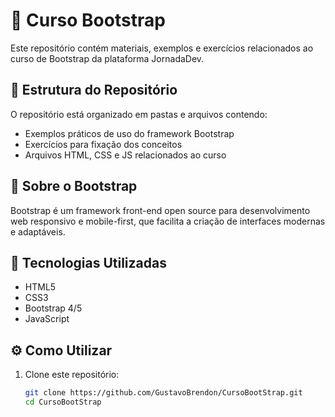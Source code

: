 # 🚀 Curso Bootstrap

Este repositório contém materiais, exemplos e exercícios relacionados ao curso de Bootstrap da plataforma JornadaDev.

## 📁 Estrutura do Repositório

O repositório está organizado em pastas e arquivos contendo:

- Exemplos práticos de uso do framework Bootstrap
- Exercícios para fixação dos conceitos
- Arquivos HTML, CSS e JS relacionados ao curso

## 📌 Sobre o Bootstrap

Bootstrap é um framework front-end open source para desenvolvimento web responsivo e mobile-first, que facilita a criação de interfaces modernas e adaptáveis.

## 🚀 Tecnologias Utilizadas

- HTML5
- CSS3
- Bootstrap 4/5 
- JavaScript

## ⚙️ Como Utilizar

1. Clone este repositório:

   ```bash
   git clone https://github.com/GustavoBrendon/CursoBootStrap.git
   cd CursoBootStrap
